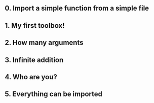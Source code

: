 ## 0. Import a simple function from a simple file

## 1. My first toolbox!

## 2. How many arguments

## 3. Infinite addition

## 4. Who are you?

## 5. Everything can be imported